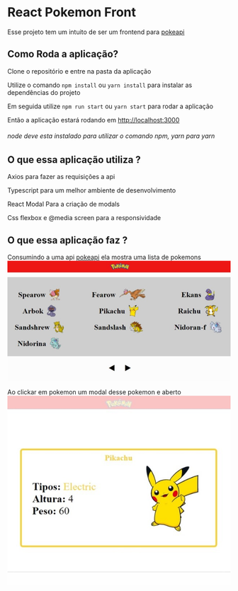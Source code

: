 # React Pokemon Front

Esse projeto tem um intuito de ser um frontend para [pokeapi](https://pokeapi.co/)

## Como Roda a aplicação?

Clone o repositório e entre na pasta da aplicação

Utilize o comando `npm install` ou `yarn install` para instalar as dependências do projeto

Em seguida utilize `npm run start` ou `yarn start` para rodar a aplicação

Então a aplicação estará rodando em [http://localhost:3000](http://localhost:3000)

###### node deve esta instalado para utilizar o comando npm, yarn para yarn

## O que essa aplicação utiliza ?

Axios para fazer as requisições a api

Typescript para um melhor ambiente de desenvolvimento

React Modal Para a criação de modals

Css flexbox e @media screen para a responsividade

## O que essa aplicação faz ?

Consumindo a uma api [pokeapi](https://pokeapi.co/) ela mostra uma lista de pokemons
![Imagem](imagens/list.jpeg)

Ao clickar em pokemon um modal desse pokemon e aberto
![Imagem](imagens/modal.jpeg)
